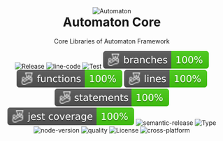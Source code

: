 <p align="center" style="margin-bottom: 0px !important;">
  <img width="200" src="https://github.com/aikosiadotcom/automaton/blob/main/statics/logo.svg?raw=true" alt="Automaton" align="center">
</p>
<h1 align="center" style="margin-top: 0px;">Automaton Core</h1>

<p align="center" >Core Libraries of Automaton Framework</p>

<div align="center">
    
![Release](https://github.com/aikosiadotcom/automaton-core/actions/workflows/release.yml/badge.svg)
![line-code](https://img.shields.io/tokei/lines/github/aikosiadotcom/automaton-core?logo=github)
![Test](https://github.com/aikosiadotcom/automaton-core/actions/workflows/test.yml/test.svg)
![Branches](https://raw.githubusercontent.com/aikosiadotcom/automaton-core/main/badges/coverage-branches.svg?raw=true)
![Functions](https://raw.githubusercontent.com/aikosiadotcom/automaton-core/main/badges/coverage-functions.svg?raw=true)
![Lines](https://raw.githubusercontent.com/aikosiadotcom/automaton-core/main/badges/coverage-lines.svg?raw=true)
![Statements](https://raw.githubusercontent.com/aikosiadotcom/automaton-core/main/badges/coverage-statements.svg?raw=true)
![Jest coverage](https://raw.githubusercontent.com/aikosiadotcom/automaton-core/main/badges/coverage-jest%20coverage.svg?raw=true)
![semantic-release](https://img.shields.io/badge/semantic--release-angular-e10079?logo=semantic-release)
![Type](https://img.shields.io/npm/types/@aikosia/automaton-core?logo=typescript)
![node-version](https://img.shields.io/node/v/@aikosia/automaton-core?color=brightgreen&logo=nodedotjs)
![quality](https://img.shields.io/codefactor/grade/github/aikosiadotcom/automaton-core/main?color=brightgreen&logo=codefactor)
![License](https://img.shields.io/github/license/aikosiadotcom/automaton-core?color=brightgreen)
![cross-platform](https://img.shields.io/badge/cross--platform-yes-brightgreen)

</div>

